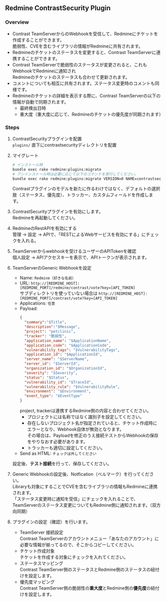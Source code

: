 ## Redmine ContrastSecurity Plugin

### Overview
- Contrast TeamServerからのWebhookを受信して、Redmineにチケットを作成することができます。  
  脆弱性、CVEを含むライブラリの情報がRedmineに共有されます。
- Redmineのチケットのステータスを変更すると、Contrast TeamServerに連携することができます。
- Contrast TeamServerで脆弱性のステータスが変更されると、これもWebhookでRedmineに通知され  
  Redmineのチケットのステータスも合わせて更新されます。
- コメントについても相互に共有されます。ステータス変更時のコメントも同様です。
- Redmineのチケットの詳細を表示する際に、Contrast TeamServerの以下の情報が自動で同期されます。  
  - 最終検出日時
  - 重大度（重大度に応じて、Redmineのチケットの優先度が同期されます）

### Steps
1. ContrastSecurityプラグインを配置  
  ```plugins/``` 直下にcontrastsecurityディレクトリを配置

2. マイグレート  
    ```bash
    # インストール時
    bundle exec rake redmine:plugins:migrate
    # アンインストール時は必要に応じて以下のコマンドを実行してください。
    bundle exec rake redmine:plugins:migrate VERSION=0 NAME=contrastsecurity
    ```
    Contrastプラグインのモデルを新たに作るわけではなく、デフォルトの選択肢（ステータス、優先度）、トラッカー、カスタムフィールドを作成します。

3. ContrastSecurityプラグインを有効にします。  
  Redmineを再起動してください。

4. RedmineのRestAPIを有効にする  
  管理 -> 設定 -> APIで、「RESTによるWebサービスを有効にする」にチェックを入れる。

5. TeamServerからwebhookを受けるユーザーのAPITokenを確認  
  個人設定 -> APIアクセスキーを表示で、APIトークンが表示されます。

6. TeamServerのGeneric Webhookを設定  
    - Name: ```Redmine（好きな名前）```  
    - URL: ```http://[REDMINE_HOST]:[REDMINE_PORT]/redmine/contrast/vote?key=[API_TOKEN]```  
      サブディレクトリを使っていない場合は
      ```http://[REDMINE_HOST]:[REDMINE_PORT]/contrast/vote?key=[API_TOKEN]```
    - Applications: ```任意```  
    - Payload:
      ```json
      {
        "summary":"$Title",
        "description":"$Message",
        "project": "petclinic",
        "tracker": "脆弱性",
        "application_name": "$ApplicationName",
        "application_code": "$ApplicationCode",
        "vulnerability_tags": "$VulnerabilityTags",
        "application_id": "$ApplicationId",
        "server_name": "$ServerName",
        "server_id": "$ServerId",
        "organization_id": "$OrganizationId",
        "severity": "$Severity",
        "status": "$Status",
        "vulnerability_id": "$TraceId",
        "vulnerability_rule": "$VulnerabilityRule",
        "environment": "$Environment",
        "event_type": "$EventType"
      }
      ```
      project, trackerは連携するRedmine側の内容と合わせてください。  
      - プロジェクトには名称ではなく識別子を設定してください。  
      - 存在しないプロジェクト名が指定されていると、チケット作成時にエラーとなり、Webhook自体が無効となります。  
        その場合は、Payloadを修正のうえ接続テストからWebhookの保存をやりなおす必要があります。
      - トラッカーも適切に設定してください。  
    - Send as HTML: ```チェックは外してください```  
  
    設定後、**テスト接続**を行って、保存してください。  
  
7. Generic Webhookの設定後、Notfication（ベルマーク）を行ってください。  
  Libraryも対象にすることでCVEを含むライブラリの情報もRedmineに連携されます。  
  「ステータス変更時に通知を受信」にチェックを入れることで、TeamServerのステータス変更についてもRedmine側に通知されます。（双方向同期）

8. プラグインの設定（確認）を行います。
    - TeamServer 接続設定  
      Contrast TeamServerのアカウントメニュー「あなたのアカウント」に必要な情報が揃ってるので、そこからコピーしてください。
    - チケット作成対象  
      チケットを作成する対象にチェックを入れてください。
    - ステータスマッピング  
      Contrast TeamServer側のステータスとRedmine側のステータスの紐付けを設定します。
    - 優先度マッピング  
      Contrast TeamServer側の脆弱性の**重大度**とRedmine側の**優先度**の紐付けを設定します。
